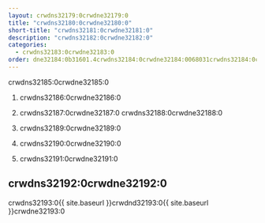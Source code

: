```yaml
---
layout: crwdns32179:0crwdne32179:0
title: "crwdns32180:0crwdne32180:0"
short-title: "crwdns32181:0crwdne32181:0"
description: "crwdns32182:0crwdne32182:0"
categories:
  - crwdns32183:0crwdne32183:0
order: dne32184:0b31601.4crwdns32184:0crwdne32184:0068031crwdns32184:0crwdne32184:0
---
```

crwdns32185:0crwdne32185:0

1. crwdns32186:0crwdne32186:0

2. crwdns32187:0crwdne32187:0 crwdns32188:0crwdne32188:0

3. crwdns32189:0crwdne32189:0

4. crwdns32190:0crwdne32190:0

5. crwdns32191:0crwdne32191:0

## crwdns32192:0crwdne32192:0

crwdns32193:0{{ site.baseurl }}crwdnd32193:0{{ site.baseurl }}crwdne32193:0